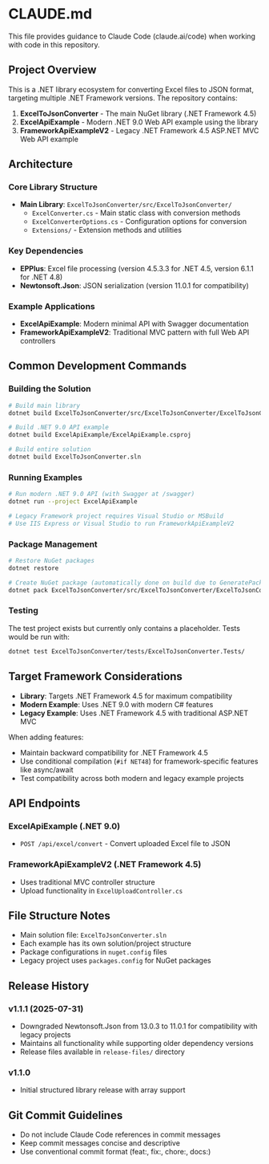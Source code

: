 # CLAUDE.md

This file provides guidance to Claude Code (claude.ai/code) when working with code in this repository.

## Project Overview

This is a .NET library ecosystem for converting Excel files to JSON format, targeting multiple .NET Framework versions. The repository contains:

1. **ExcelToJsonConverter** - The main NuGet library (.NET Framework 4.5)
2. **ExcelApiExample** - Modern .NET 9.0 Web API example using the library
3. **FrameworkApiExampleV2** - Legacy .NET Framework 4.5 ASP.NET MVC Web API example

## Architecture

### Core Library Structure
- **Main Library**: `ExcelToJsonConverter/src/ExcelToJsonConverter/`
  - `ExcelConverter.cs` - Main static class with conversion methods
  - `ExcelConverterOptions.cs` - Configuration options for conversion
  - `Extensions/` - Extension methods and utilities

### Key Dependencies
- **EPPlus**: Excel file processing (version 4.5.3.3 for .NET 4.5, version 6.1.1 for .NET 4.8)
- **Newtonsoft.Json**: JSON serialization (version 11.0.1 for compatibility)

### Example Applications
- **ExcelApiExample**: Modern minimal API with Swagger documentation
- **FrameworkApiExampleV2**: Traditional MVC pattern with full Web API controllers

## Common Development Commands

### Building the Solution
```bash
# Build main library
dotnet build ExcelToJsonConverter/src/ExcelToJsonConverter/ExcelToJsonConverter.csproj

# Build .NET 9.0 API example
dotnet build ExcelApiExample/ExcelApiExample.csproj

# Build entire solution
dotnet build ExcelToJsonConverter.sln
```

### Running Examples
```bash
# Run modern .NET 9.0 API (with Swagger at /swagger)
dotnet run --project ExcelApiExample

# Legacy Framework project requires Visual Studio or MSBuild
# Use IIS Express or Visual Studio to run FrameworkApiExampleV2
```

### Package Management
```bash
# Restore NuGet packages
dotnet restore

# Create NuGet package (automatically done on build due to GeneratePackageOnBuild=true)
dotnet pack ExcelToJsonConverter/src/ExcelToJsonConverter/ExcelToJsonConverter.csproj
```

### Testing
The test project exists but currently only contains a placeholder. Tests would be run with:
```bash
dotnet test ExcelToJsonConverter/tests/ExcelToJsonConverter.Tests/
```

## Target Framework Considerations

- **Library**: Targets .NET Framework 4.5 for maximum compatibility
- **Modern Example**: Uses .NET 9.0 with modern C# features
- **Legacy Example**: Uses .NET Framework 4.5 with traditional ASP.NET MVC

When adding features:
- Maintain backward compatibility for .NET Framework 4.5
- Use conditional compilation (`#if NET48`) for framework-specific features like async/await
- Test compatibility across both modern and legacy example projects

## API Endpoints

### ExcelApiExample (.NET 9.0)
- `POST /api/excel/convert` - Convert uploaded Excel file to JSON

### FrameworkApiExampleV2 (.NET Framework 4.5)
- Uses traditional MVC controller structure
- Upload functionality in `ExcelUploadController.cs`

## File Structure Notes

- Main solution file: `ExcelToJsonConverter.sln`
- Each example has its own solution/project structure
- Package configurations in `nuget.config` files
- Legacy project uses `packages.config` for NuGet packages

## Release History

### v1.1.1 (2025-07-31)
- Downgraded Newtonsoft.Json from 13.0.3 to 11.0.1 for compatibility with legacy projects
- Maintains all functionality while supporting older dependency versions
- Release files available in `release-files/` directory

### v1.1.0 
- Initial structured library release with array support

## Git Commit Guidelines

- Do not include Claude Code references in commit messages
- Keep commit messages concise and descriptive
- Use conventional commit format (feat:, fix:, chore:, docs:)